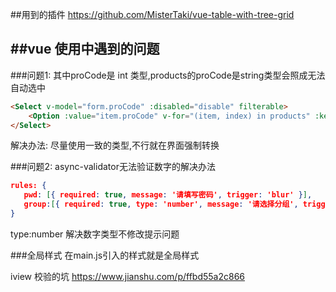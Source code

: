 ##用到的插件
https://github.com/MisterTaki/vue-table-with-tree-grid

##vue 使用中遇到的问题
--------
###问题1: 其中proCode是 int 类型,products的proCode是string类型会照成无法自动选中
```html
<Select v-model="form.proCode" :disabled="disable" filterable>
    <Option :value="item.proCode" v-for="(item, index) in products" :key="index">{{item.proName}}</Option>
</Select>
```
解决办法: 尽量使用一致的类型,不行就在界面强制转换

###问题2: async-validator无法验证数字的解决办法
```json
rules: {
   pwd: [{ required: true, message: '请填写密码', trigger: 'blur' }],
   group:[{ required: true, type: 'number', message: '请选择分组', trigger: 'change' }]
}
```
type:number 解决数字类型不修改提示问题

###全局样式
在main.js引入的样式就是全局样式


iview 校验的坑
https://www.jianshu.com/p/ffbd55a2c866



